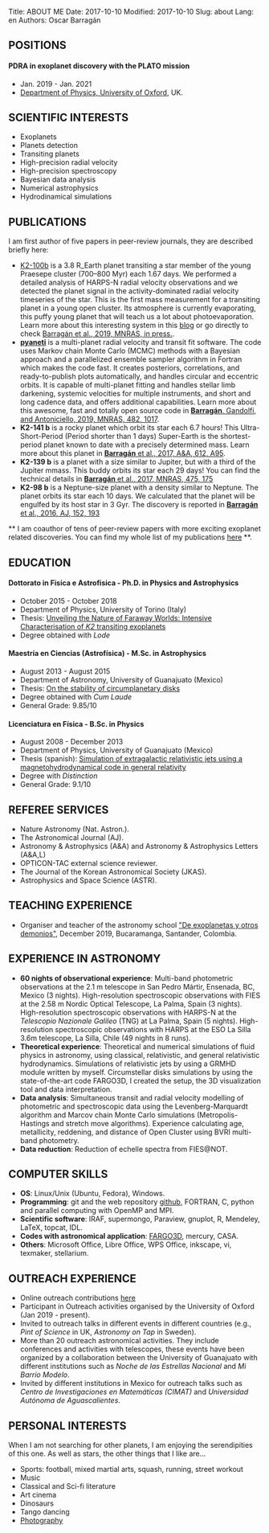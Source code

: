Title: ABOUT ME
Date: 2017-10-10 
Modified: 2017-10-10
Slug: about
Lang: en
Authors: Oscar Barragán

## POSITIONS

#### PDRA in exoplanet discovery with the PLATO mission  

* Jan. 2019 - Jan. 2021
* [Department of Physics, University of Oxford](https://www2.physics.ox.ac.uk/contacts/people/barragan), UK.

## SCIENTIFIC INTERESTS 

* Exoplanets
* Planets detection
* Transiting planets
* High-precision radial velocity
* High-precision spectroscopy
* Bayesian data analysis
* Numerical astrophysics
* Hydrodinamical simulations

## PUBLICATIONS

I am first author of five papers in peer-review journals, they are described briefly here:

* [K2-100b](https://oscaribv.github.io/2019/k2100.html#k2100) is a 3.8 R_Earth planet transiting a star member of the young Praesepe cluster (700–800 Myr) each 1.67 days. 
  We performed a detailed analysis of HARPS-N radial velocity observations and we detected the planet signal in the activity-dominated radial velocity timeseries of the star.
  This is the first mass measurement for a transiting planet in a young open cluster. Its atmosphere is currently evaporating, 
  this puffy young planet that will teach us a lot about photoevaporation. Learn more about this interesting system in this [blog](https://oscaribv.github.io/2019/k2100.html#k2100) or go directly to check [Barragán et al., 2019, MNRAS, in press.](https://arxiv.org/abs/1909.05252).
* [**pyaneti**](https://github.com/oscaribv/pyaneti) is a multi-planet radial velocity and transit fit software. 
  The code uses Markov chain Monte Carlo (MCMC) methods with a Bayesian approach and a parallelized ensemble sampler 
  algorithm in Fortran which makes the code fast. It creates posteriors, correlations, and ready-to-publish plots automatically, 
  and handles circular and eccentric orbits. It is capable of multi-planet fitting and handles stellar limb darkening, 
  systemic velocities for multiple instruments, and short and long cadence data, and offers additional capabilities.
  Learn more about this awesome, fast and totally open source code in 
  [**Barragán**, Gandolfi, and Antoniciello, 2019, MNRAS, 482, 1017](https://academic.oup.com/mnras/article-abstract/482/1/1017/5094600).
* **K2-141 b** is a rocky planet which orbit its star each 6.7 hours! This Ultra-Short-Period (Period shorter than 1 days) Super-Earth
  is the shortest-period planet known to date with a precisely determined mass. 
  Learn more about this planet in [**Barragán** et al., 2017, A&A, 612, A95](https://www.aanda.org/10.1051/0004-6361/201732217).
* **K2-139 b** is a planet with a size similar to Jupiter, but with a third
  of the Jupiter mmass. This buddy orbits its star each 29 days!
  You can find the technical details in [**Barragán** et al., 2017, MNRAS, 475, 175](https://academic.oup.com/mnras/article/475/2/1765/4739349)
* **K2-98 b** is a Neptune-size planet with a density similar to Neptune.
  The planet orbits its star each 10 days. We calculated that the planet will be engulfed by its host star in 3 Gyr.
  The discovery is reported in [**Barragán** et al., 2016, AJ, 152, 193](http://iopscience.iop.org/article/10.3847/0004-6256/152/6/193/meta)

** I am coauthor of tens of peer-review papers with more exciting exoplanet related discoveries. You can find my whole list of my publications [here](https://goo.gl/YAi4NV) **.

## EDUCATION

#### Dottorato in Fisica e Astrofisica - Ph.D. in Physics and Astrophysics

* October 2015 - October 2018
* Department of Physics, University of Torino (Italy)
* Thesis: [Unveiling the Nature of Faraway Worlds: Intensive Characterisation of _K2_ transiting exoplanets](https://zenodo.org/record/2592750)
* Degree obtained with *Lode*

#### Maestría en Ciencias (Astrofísica) - M.Sc. in Astrophysics

* August 2013 - August 2015 
* Department of Astronomy, University of Guanajuato (Mexico)
* Thesis: [On the stability of circumplanetary disks](https://www.researchgate.net/publication/281461299_On_the_stability_of_circumplanetary_disks)
* Degree obtained with *Cum Laude*
* General Grade: 9.85/10 


#### Licenciatura en Física - B.Sc. in Physics

* August 2008 - December 2013
* Department of Physics, University of Guanajuato (Mexico) 
* Thesis (spanish): [Simulation of extragalactic relativistic jets using a magnetohydrodynamical code in general relativity](https://www.researchgate.net/publication/265510224_Simulacion_de_Chorros_Relativistas_Extragalacticos_usando_codigo_de_Magnetohidrodinamica_en_Relatividad_General)
* Degree with *Distinction*
* General Grade: 9.1/10

## REFEREE SERVICES

* Nature Astronomy (Nat. Astron.).
* The Astronomical Journal (AJ).
* Astronomy \& Astrophysics (A\&A) and  Astronomy \& Astrophysics  Letters (A\&A\,L)
* OPTICON-TAC external science reviewer.
* The Journal of the Korean Astronomical Society (JKAS).
* Astrophysics and Space Science (ASTR).

## TEACHING EXPERIENCE
* Organiser and teacher of the astronomy school ["De exoplanetas y otros demonios"](https://github.com/oscaribv/exoplanetas_y_otros_demonios), December 2019, Bucaramanga, Santander, Colombia.


## EXPERIENCE IN ASTRONOMY

* **60 nights of observational experience**: Multi-band photometric observations at the 2.1 m telescope in San Pedro Mártir,
  Ensenada, BC, Mexico (3 nights). 
  High-resolution spectroscopic observations with FIES at the 2.58 m Nordic Optical Telescope,
  La Palma, Spain (3 nights). 
  High-resolution spectroscopic observations with HARPS-N at the _Telescopio Nazionale Galileo_ (TNG) at La Palma, Spain (5 nights).
  High-resolution spectroscopic observations with HARPS at the ESO La Silla 3.6m
  telescope, La Silla, Chile (49 nights in 8 runs).
* **Theoretical experience**: Theoretical and numerical simulations of fluid physics in astronomy,
  using classical, relativistic, and general relativistic hydrodynamics. Simulations of relativistic jets
  by using a GRMHD module written by myself. Circumstellar disks simulations by using the state-of-the-art
  code FARGO3D, I created the setup, the 3D visualization tool and data interpretation.
* **Data analysis**: Simultaneous transit and radial velocity modelling of photometric and spectroscopic
  data using the Levenberg-Marquardt algorithm and Marcov chain Monte Carlo simulations
  (Metropolis-Hastings and stretch move algorithms).
  Experience calculating age, metallicity, reddening, and distance of Open Cluster using
  BVRI multi-band photometry.
* **Data reduction**: Reduction of echelle spectra from FIES@NOT.

## COMPUTER SKILLS

* **OS**: Linux/Unix (Ubuntu, Fedora), Windows.
* **Programming**: git and the web repository [github](https://github.com/), FORTRAN, C,
  python and parallel computing with OpenMP and MPI.
* **Scientific software**: IRAF, supermongo, Paraview, gnuplot, R, Mendeley, LaTeX, topcat, IDL.
* **Codes with astronomical application**: [FARGO3D](http://fargo.in2p3.fr/), mercury, CASA.
* **Others**: Microsoft Office, Libre Office, WPS Office, inkscape, vi, texmaker, stellarium.

## OUTREACH EXPERIENCE

* Online outreach contributions [here](https://oscaribv.github.io/pages/outreach.html#outreach)
* Participant in Outreach activities organised by the University of Oxford (Jan 2019 - present).
* Invited to outreach talks in different events in different countries (e.g., _Pint of Science_ in UK, _Astronomy on Tap_ in Sweden).
* More than 20 outreach astronomical activities. They include conferences
  and activities with telescopes, these events have been organized by a collaboration
  between the University of Guanajuato with different institutions such as
  _Noche de las Estrellas Nacional_ and _Mi Barrio Modelo_.
* Invited by different institutions in Mexico for outreach talks such as
  _Centro de Investigaciones en Matemáticas (CIMAT)_ and _Universidad Autónoma de Aguascalientes_.

## PERSONAL INTERESTS

When I am not searching for other planets, I am enjoying the serendipities of this one.
As well as stars, the other things that I like are...

* Sports: football, mixed martial arts, squash, running, street workout
* Music
* Classical and Sci-fi literature
* Art cinema
* Dinosaurs 
* Tango dancing
* [Photography](https://www.flickr.com/photos/oscaribv/)
